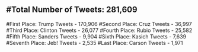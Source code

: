 #Total Number of Tweets: 281,609 
---
#First Place: Trump Tweets - 170,906
#Second Place: Cruz Tweets - 36,997
#Third Place: Clinton Tweets - 26,077
#Fourth Place: Rubio Tweets - 25,582
#Fifth Place: Sanders Tweets - 9,904
#Sixth Place: Kasich Tweets - 7,639
#Seventh Place: Jeb! Tweets - 2,535
#Last Place: Carson Tweets - 1,971

